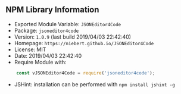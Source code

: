 ## NPM Library Information
* Exported Module Variable: `JSONEditor4Code`
* Package:  `jsoneditor4code`
* Version:  `1.0.9`   (last build 2019/04/03 22:42:40)
* Homepage: `https://niebert.github.io/JSONEditor4Code`
* License:  MIT
* Date:     2019/04/03 22:42:40
* Require Module with:
```javascript
    const vJSONEditor4Code = require('jsoneditor4code');
```
* JSHint: installation can be performed with `npm install jshint -g`
